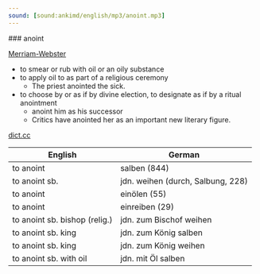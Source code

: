 ```yaml
---
sound: [sound:ankimd/english/mp3/anoint.mp3]
---
```


\### anoint

[Merriam-Webster](https://www.merriam-webster.com/dictionary/anoint)

- to smear or rub with oil or an oily substance
- to apply oil to as part of a religious ceremony
    - The priest anointed the sick.
- to choose by or as if by divine election, to designate as if by a ritual anointment
    - anoint him as his successor
    - Critics have anointed her as an important new literary figure.

[dict.cc](https://www.dict.cc/anoint)

| English        | German       |
| -------------- | ------------ |
| to anoint | salben (844) |
| to anoint sb. | jdn. weihen (durch, Salbung, 228) |
| to anoint | einölen (55) |
| to anoint | einreiben (29) |
| to anoint sb. bishop (relig.) | jdn. zum Bischof weihen |
| to anoint sb. king | jdn. zum König salben |
| to anoint sb. king | jdn. zum König weihen |
| to anoint sb. with oil | jdn. mit Öl salben |
